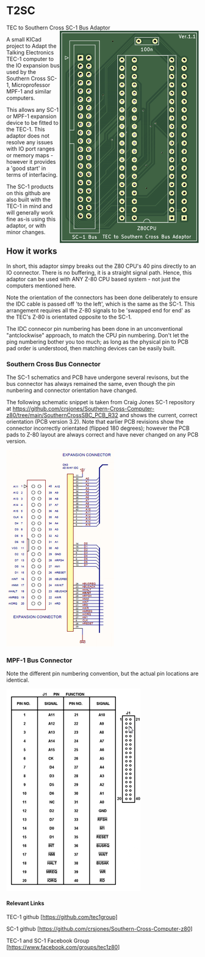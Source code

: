 # T2SC

TEC to Southern Cross SC-1 Bus Adaptor <img align="right" src="pcb.png">

A small KICad project to Adapt the Talking Electronics TEC-1 computer to the IO expansion bus used by the Southern Cross SC-1, Microprofessor MPF-1 and similar computers.

This allows any SC-1 or MPF-1 expansion device to be fitted to the TEC-1. This adaptor does not resolve any issues with IO port ranges or memory maps - however it provides a 'good start' in terms of interfacing.

The SC-1 products on this github are also built with the TEC-1 in mind and will generally work fine as-is using this adaptor, or with minor changes.

## How it works

In short, this adaptor simpy breaks out the Z80 CPU's 40 pins directly to an IO connector. There is no buffering, it is a straight signal path. Hence, this adaptor can be used with ANY Z-80 CPU based system - not just the computers mentioned here.

Note the orientation of the connectors has been done deliberately to ensure the IDC cable is passed off 'to the left', which is the same as the SC-1. This arrangement requires all the Z-80 signals to be 'swapped end for end' as the TEC's Z-80 is orientated opposite to the SC-1.

The IDC connecor pin numbering has been done in an unconventional "antclockwise" approach, to match the CPU pin numbering. Don't let the ping numbering bother you too much; as long as the physical pin to PCB pad order is understood, then matching devices can be easily built.

### Southern Cross Bus Connector

The SC-1 schematics and PCB have undergone several revisons, but the bus connector has always remained the same, even though the pin nunbering and connector orientation have changed.

The following schematic snippet is taken from Craig Jones SC-1 repository at https://github.com/crsjones/Southern-Cross-Computer-z80/tree/main/SouthernCrossSBC_PCB_R32 and shows the current, correct orientation (PCB version 3.2). Note that earlier PCB revisions show the connector incorrectly orientated (flipped 180 degrees); however the PCB pads to Z-80 layout are always correct and have never changed on any PCB version.

![SC bus](SC%20Bus%20Connector.png?raw=true "SC-1 Bus")


### MPF-1 Bus Connector

Note the different pin numbering convention, but the actual pin locations are identical.

![MPF-1 bus](MPF-1%20Bus%20Connector.png?raw=true "MPF-1 Bus")


#### Relevant Links

TEC-1 github [https://github.com/tec1group]

SC-1 github [https://github.com/crsjones/Southern-Cross-Computer-z80]

TEC-1 and SC-1 Facebook Group [https://www.facebook.com/groups/tec1z80]
